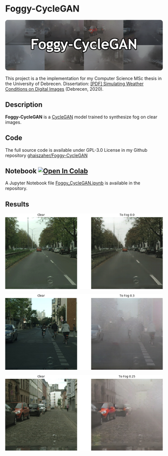 # Foggy-CycleGAN

<p align="center">
 <img src="images/banner-cropped-rnd.png">
</p>

This project is a the implementation for my Computer Science MSc thesis in the University of Debrecen. Dissertation: [[PDF] Simulating Weather Conditions on Digital Images](./dissertation/Simulating%20Weather%20Conditions%20on%20Digital%20Images%20-%20Final.pdf) (Debrecen, 2020).

## Description
**Foggy-CycleGAN** is a [CycleGAN](https://junyanz.github.io/CycleGAN/) model trained to synthesize fog on clear images.

## Code
The full source code is available under GPL-3.0 License in my Github repository [ghaiszaher/Foggy-CycleGAN](https://github.com/ghaiszaher/Foggy-CycleGAN)

## Notebook <a href="https://colab.research.google.com/github/ghaiszaher/Foggy-CycleGAN/blob/master/Foggy_CycleGAN.ipynb" target="_parent"><img src="https://colab.research.google.com/assets/colab-badge.svg" alt="Open In Colab"/></a>
A Jupyter Notebook file [Foggy_CycleGAN.ipynb](https://github.com/ghaiszaher/Foggy-CycleGAN/blob/master/Foggy_CycleGAN.ipynb) is available in the repository.
 

## Results
<p align="center">
 <img src="images/result-animated-01.gif">
</p>

<p align="center">
 <img src="images/result-sample-0.3.jpg">
</p>

<p align="center">
 <img src="images/result-sample-0.25.jpg">
</p>